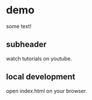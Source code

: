 # demo

some text!

## subheader

watch tutorials on youtube.

## local development

open index.html on your browser.
